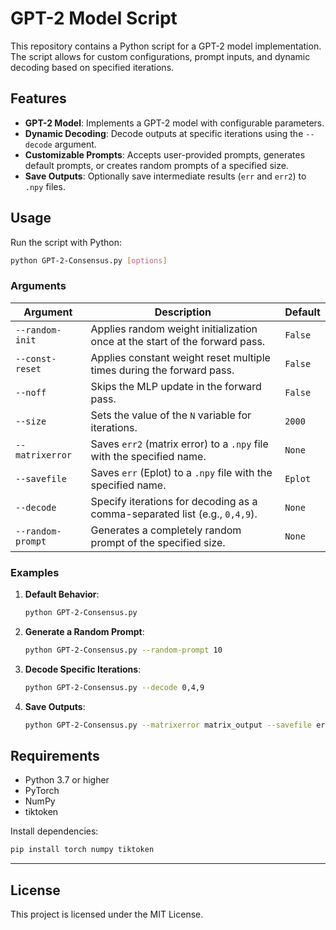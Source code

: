
# GPT-2 Model Script

This repository contains a Python script for a GPT-2 model implementation. The script allows for custom configurations, prompt inputs, and dynamic decoding based on specified iterations.

## Features

- **GPT-2 Model**: Implements a GPT-2 model with configurable parameters.
- **Dynamic Decoding**: Decode outputs at specific iterations using the `--decode` argument.
- **Customizable Prompts**: Accepts user-provided prompts, generates default prompts, or creates random prompts of a specified size.
- **Save Outputs**: Optionally save intermediate results (`err` and `err2`) to `.npy` files.

## Usage

Run the script with Python:
```bash
python GPT-2-Consensus.py [options]
```

### Arguments

| Argument           | Description                                                                 | Default            |
|---------------------|-----------------------------------------------------------------------------|--------------------|
| `--random-init`     | Applies random weight initialization once at the start of the forward pass.| `False`            |
| `--const-reset`     | Applies constant weight reset multiple times during the forward pass.      | `False`            |
| `--noff`            | Skips the MLP update in the forward pass.                                  | `False`            |
| `--size`            | Sets the value of the `N` variable for iterations.                         | `2000`             |
| `--matrixerror`     | Saves `err2` (matrix error) to a `.npy` file with the specified name.      | `None`             |
| `--savefile`        | Saves `err` (Eplot) to a `.npy` file with the specified name.              | `Eplot`            |
| `--decode`          | Specify iterations for decoding as a comma-separated list (e.g., `0,4,9`).| `None`             |
| `--random-prompt`   | Generates a completely random prompt of the specified size.                | `None`             |

### Examples

1. **Default Behavior**:
   ```bash
   python GPT-2-Consensus.py
   ```

2. **Generate a Random Prompt**:
   ```bash
   python GPT-2-Consensus.py --random-prompt 10
   ```

3. **Decode Specific Iterations**:
   ```bash
   python GPT-2-Consensus.py --decode 0,4,9
   ```

4. **Save Outputs**:
   ```bash
   python GPT-2-Consensus.py --matrixerror matrix_output --savefile error_output
   ```

## Requirements

- Python 3.7 or higher
- PyTorch
- NumPy
- tiktoken

Install dependencies:
```bash
pip install torch numpy tiktoken
```

---

## License

This project is licensed under the MIT License.
